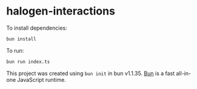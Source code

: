 # halogen-interactions

To install dependencies:

```bash
bun install
```

To run:

```bash
bun run index.ts
```

This project was created using `bun init` in bun v1.1.35. [Bun](https://bun.sh) is a fast all-in-one JavaScript runtime.
